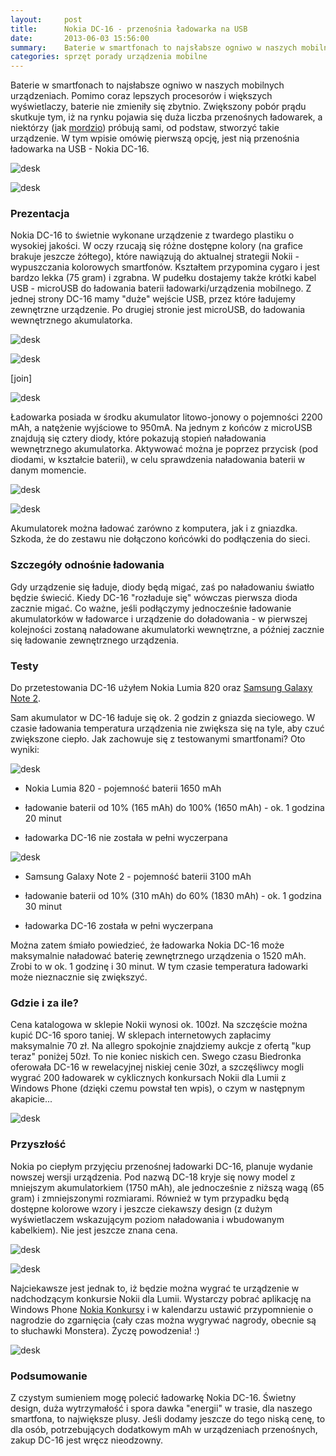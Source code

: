 ```yaml
---
layout:     post
title:      Nokia DC-16 - przenośnia ładowarka na USB
date:       2013-06-03 15:56:00
summary:    Baterie w smartfonach to najsłabsze ogniwo w naszych mobilnych urządzeniach. Pomimo coraz lepszych procesorów i większych wyświetlaczy, baterie nie zmieniły się zbytnio. Zwiększony pobór prądu skutkuje tym, iż na rynku pojawia się duża liczba przenośnych ładowarek, a niektórzy (jak mordzio) próbują ...
categories: sprzęt porady urządzenia mobilne
---
```




Baterie w smartfonach to najsłabsze ogniwo w naszych mobilnych urządzeniach. Pomimo coraz lepszych procesorów i większych wyświetlaczy, baterie nie zmieniły się zbytnio. Zwiększony pobór prądu skutkuje tym, iż na rynku pojawia się duża liczba przenośnych ładowarek, a niektórzy (jak [mordzio](http://www.dobreprogramy.pl/mordzio/PowerBank-za-grosze,41423.html)) próbują sami, od podstaw, stworzyć takie urządzenie. W tym wpisie omówię pierwszą opcję, jest nią przenośnia ładowarka na USB - Nokia DC-16.



![desk](https://raw.githubusercontent.com/djfoxer/djfoxer.github.io/master/_img/2013-6-3-_89_/g_-_608x405_-_-_41610x20130531143833_0.jpg)




![desk](https://raw.githubusercontent.com/djfoxer/djfoxer.github.io/master/_img/2013-6-3-_89_/g_-_608x405_-_-_41610x20130530225911_0.jpg)





### Prezentacja

 

Nokia DC-16 to świetnie wykonane urządzenie z twardego plastiku o wysokiej jakości. W oczy rzucają się różne dostępne kolory (na grafice brakuje jeszcze żółtego), które nawiązują do aktualnej strategii Nokii - wypuszczania kolorowych smartfonów. Kształtem przypomina cygaro i jest bardzo lekka (75 gram) i zgrabna. W pudełku dostajemy także krótki kabel USB - microUSB do ładowania baterii ładowarki/urządzenia mobilnego. Z jednej strony DC-16 mamy &quot;duże&quot; wejście USB, przez które ładujemy zewnętrzne urządzenie. Po drugiej stronie jest microUSB, do ładowania wewnętrznego akumulatorka. 



![desk](https://raw.githubusercontent.com/djfoxer/djfoxer.github.io/master/_img/2013-6-3-_89_/g_-_608x405_-_-_41610x20130530225905_0.jpg)





![desk](https://raw.githubusercontent.com/djfoxer/djfoxer.github.io/master/_img/2013-6-3-_89_/g_-_288x192_-_-_41610x20130530225855_0.jpg)

[join]

![desk](https://raw.githubusercontent.com/djfoxer/djfoxer.github.io/master/_img/2013-6-3-_89_/g_-_288x192_-_-_41610x20130530225900_0.jpg)



Ładowarka posiada w środku akumulator litowo-jonowy o pojemności 2200 mAh, a natężenie wyjściowe to 950mA. Na jednym z końców z microUSB znajdują się cztery diody, które pokazują stopień naładowania wewnętrznego akumulatorka. Aktywować można je poprzez przycisk (pod diodami, w kształcie baterii), w celu sprawdzenia naładowania baterii w danym momencie. 



![desk](https://raw.githubusercontent.com/djfoxer/djfoxer.github.io/master/_img/2013-6-3-_89_/g_-_608x405_-_-_41610x20130530225836_0.jpg)




![desk](https://raw.githubusercontent.com/djfoxer/djfoxer.github.io/master/_img/2013-6-3-_89_/g_-_608x405_-_-_41610x20130530225843_0.jpg)



Akumulatorek można ładować zarówno z komputera, jak i z gniazdka. Szkoda, że do zestawu nie dołączono końcówki do podłączenia do sieci.



### Szczegóły odnośnie ładowania



Gdy urządzenie się ładuje, diody będą migać, zaś po naładowaniu światło będzie świecić. Kiedy DC-16 &quot;rozładuje się&quot; wówczas pierwsza dioda zacznie migać. Co ważne, jeśli podłączymy jednocześnie ładowanie akumulatorków w ładowarce i urządzenie do doładowania - w pierwszej kolejności zostaną naładowane akumulatorki wewnętrzne, a później zacznie się ładowanie zewnętrznego urządzenia.



### Testy


Do przetestowania DC-16 użyłem Nokia Lumia 820 oraz [Samsung Galaxy Note 2](http://www.dobreprogramy.pl/djfoxer/Samsung-Galaxy-Note--smartfon-na-rozdrozu,38644.html). 

Sam akumulator w DC-16 ładuje się ok. 2 godzin z gniazda sieciowego. W czasie ładowania temperatura urządzenia nie zwiększa się na tyle, aby czuć zwiększone ciepło.
Jak zachowuje się z testowanymi smartfonami? Oto wyniki:




![desk](https://raw.githubusercontent.com/djfoxer/djfoxer.github.io/master/_img/2013-6-3-_89_/g_-_608x405_-_-_41610x20130530225932_0.jpg)





  * Nokia Lumia 820 - pojemność baterii 1650 mAh



  * ładowanie baterii od 10% (165 mAh) do 100% (1650 mAh) - ok. 1 godzina 20 minut


  * ładowarka DC-16 nie została w pełni wyczerpana






![desk](https://raw.githubusercontent.com/djfoxer/djfoxer.github.io/master/_img/2013-6-3-_89_/g_-_608x405_-_-_41610x20130530225938_0.jpg)






  * Samsung Galaxy Note 2 - pojemność baterii 3100 mAh



  * ładowanie baterii od 10% (310 mAh) do 60% (1830 mAh) - ok. 1 godzina 30 minut


  * ładowarka DC-16 została w pełni wyczerpana









Można zatem śmiało powiedzieć, że ładowarka Nokia DC-16 może maksymalnie naładować baterię zewnętrznego urządzenia o 1520 mAh. Zrobi to w  ok. 1 godzinę i 30 minut. W tym czasie temperatura ładowarki może nieznacznie się zwiększyć.






### Gdzie i za ile?



Cena katalogowa w sklepie Nokii wynosi ok. 100zł. Na szczęście można kupić DC-16 sporo taniej. W sklepach internetowych zapłacimy maksymalnie 70 zł. Na allegro spokojnie znajdziemy aukcje z ofertą &quot;kup teraz&quot; poniżej 50zł. To nie koniec niskich cen. Swego czasu Biedronka oferowała DC-16 w rewelacyjnej niskiej cenie 30zł, a szczęśliwcy mogli wygrać 200 ładowarek w cyklicznych konkursach Nokii dla Lumii z Windows Phone (dzięki czemu powstał ten wpis), o czym w następnym akapicie...



![desk](https://raw.githubusercontent.com/djfoxer/djfoxer.github.io/master/_img/2013-6-3-_89_/g_-_608x405_-_-_41610x20130531184135_0.jpg)





### Przyszłość


Nokia po ciepłym przyjęciu przenośnej ładowarki DC-16, planuje wydanie nowszej wersji urządzenia. Pod nazwą DC-18 kryje się nowy model z mniejszym akumulatorkiem (1750 mAh), ale jednocześnie z niższą wagą (65 gram) i zmniejszonymi rozmiarami. Również w tym przypadku będą dostępne kolorowe wzory i jeszcze ciekawszy design (z dużym wyświetlaczem wskazującym poziom naładowania i wbudowanym kabelkiem). Nie jest jeszcze znana cena. 



![desk](https://raw.githubusercontent.com/djfoxer/djfoxer.github.io/master/_img/2013-6-3-_89_/g_-_608x405_-_-_41610x20130601161458_0.jpg)




![desk](https://raw.githubusercontent.com/djfoxer/djfoxer.github.io/master/_img/2013-6-3-_89_/g_-_608x405_-_-_41610x20130601161504_0.jpg)



Najciekawsze jest jednak to, iż będzie można wygrać te urządzenie w nadchodzącym konkursie Nokii dla Lumii. Wystarczy pobrać aplikację na Windows Phone [Nokia Konkursy](http://www.windowsphone.com/pl-pl/store/app/nokia-konkursy/1fa2f9a8-de8d-41c9-b7f1-1e3d28c09025) i w kalendarzu ustawić przypomnienie o nagrodzie do zgarnięcia (cały czas można wygrywać nagrody, obecnie są to słuchawki Monstera). Życzę powodzenia! :)



![desk](https://raw.githubusercontent.com/djfoxer/djfoxer.github.io/master/_img/2013-6-3-_89_/g_-_608x405_-_-_41610x20130531184139_0.jpg)





### Podsumowanie


Z czystym sumieniem mogę polecić ładowarkę Nokia DC-16. Świetny design, duża wytrzymałość i spora dawka &quot;energii&quot; w trasie, dla naszego smartfona, to największe plusy. Jeśli dodamy jeszcze do tego niską cenę, to dla osób, potrzebujących dodatkowym mAh w urządzeniach przenośnych, zakup DC-16 jest wręcz nieodzowny.